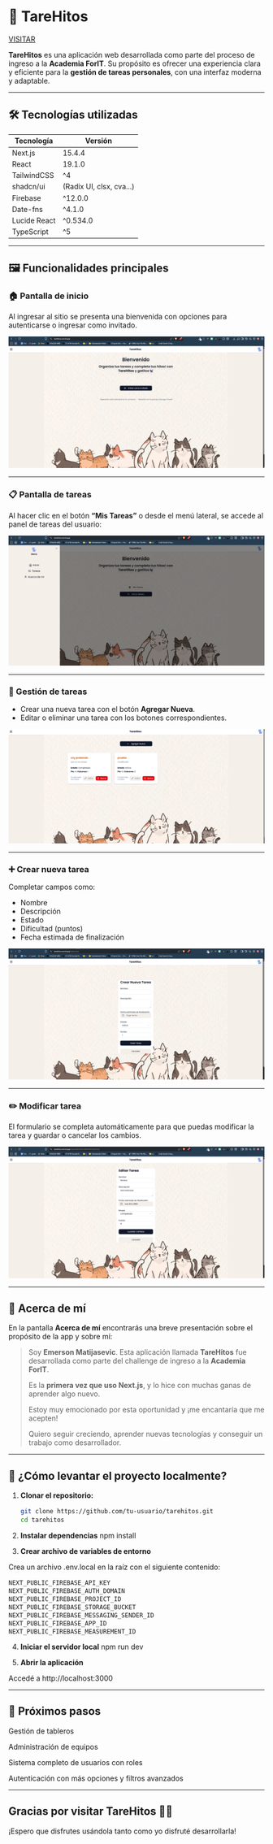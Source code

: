 # 🧠 TareHitos
[VISITAR](https://tarehitos.vercel.app/)

**TareHitos** es una aplicación web desarrollada como parte del proceso de ingreso a la **Academia ForIT**. Su propósito es ofrecer una experiencia clara y eficiente para la **gestión de tareas personales**, con una interfaz moderna y adaptable.

---

## 🛠️ Tecnologías utilizadas

| Tecnología     | Versión    |
|----------------|------------|
| Next.js        | 15.4.4     |
| React          | 19.1.0     |
| TailwindCSS    | ^4         |
| shadcn/ui      | (Radix UI, clsx, cva...) |
| Firebase       | ^12.0.0    |
| Date-fns       | ^4.1.0     |
| Lucide React   | ^0.534.0   |
| TypeScript     | ^5         |

---

## 🖼️ Funcionalidades principales

### 🏠 Pantalla de inicio

Al ingresar al sitio se presenta una bienvenida con opciones para autenticarse o ingresar como invitado.

![Pantalla de inicio](image.png)

---

### 📋 Pantalla de tareas

Al hacer clic en el botón **“Mis Tareas”** o desde el menú lateral, se accede al panel de tareas del usuario:

![Menú lateral](image-1.png)

---

### 🧠 Gestión de tareas

- Crear una nueva tarea con el botón **Agregar Nueva**.
- Editar o eliminar una tarea con los botones correspondientes.

![Lista de tareas](image-2.png)

---

### ➕ Crear nueva tarea

Completar campos como:
- Nombre
- Descripción
- Estado
- Dificultad (puntos)
- Fecha estimada de finalización

![Formulario nueva tarea](image-3.png)

---

### ✏️ Modificar tarea

El formulario se completa automáticamente para que puedas modificar la tarea y guardar o cancelar los cambios.

![Formulario editar tarea](image-4.png)

---

## 🙋 Acerca de mí

En la pantalla **Acerca de mí** encontrarás una breve presentación sobre el propósito de la app y sobre mí:

> Soy **Emerson Matijasevic**. Esta aplicación llamada **TareHitos** fue desarrollada como parte del challenge de ingreso a la **Academia ForIT**.
>  
> Es la **primera vez que uso Next.js**, y lo hice con muchas ganas de aprender algo nuevo.  
>  
> Estoy muy emocionado por esta oportunidad y ¡me encantaría que me acepten!  
>  
> Quiero seguir creciendo, aprender nuevas tecnologías y conseguir un trabajo como desarrollador.

---

## 🚀 ¿Cómo levantar el proyecto localmente?

1. **Clonar el repositorio:**

   ```bash
   git clone https://github.com/tu-usuario/tarehitos.git
   cd tarehitos

2. **Instalar dependencias**
    npm install

3. **Crear archivo de variables de entorno**

Crea un archivo .env.local en la raíz con el siguiente contenido:

    NEXT_PUBLIC_FIREBASE_API_KEY
    NEXT_PUBLIC_FIREBASE_AUTH_DOMAIN
    NEXT_PUBLIC_FIREBASE_PROJECT_ID
    NEXT_PUBLIC_FIREBASE_STORAGE_BUCKET
    NEXT_PUBLIC_FIREBASE_MESSAGING_SENDER_ID
    NEXT_PUBLIC_FIREBASE_APP_ID
    NEXT_PUBLIC_FIREBASE_MEASUREMENT_ID

4. **Iniciar el servidor local**
    npm run dev

5. **Abrir la aplicación**

Accedé a http://localhost:3000

---

## 🔮 Próximos pasos
Gestión de tableros

Administración de equipos

Sistema completo de usuarios con roles

Autenticación con más opciones y filtros avanzados

---

## Gracias por visitar TareHitos 🧠✨
¡Espero que disfrutes usándola tanto como yo disfruté desarrollarla!